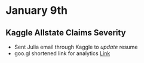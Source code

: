 # January 9th

## Kaggle Allstate Claims Severity

- Sent Julia email through Kaggle to *update* resume
- goo.gl shortened link for analytics [Link](https://goo.gl/kab8CY)
